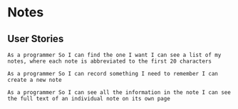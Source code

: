 # Notes

## User Stories

``
As a programmer
So I can find the one I want
I can see a list of my notes, where each note is abbreviated to the first 20 characters
``

``
As a programmer
So I can record something I need to remember
I can create a new note
``

``
As a programmer
So I can see all the information in the note
I can see the full text of an individual note on its own page
``
